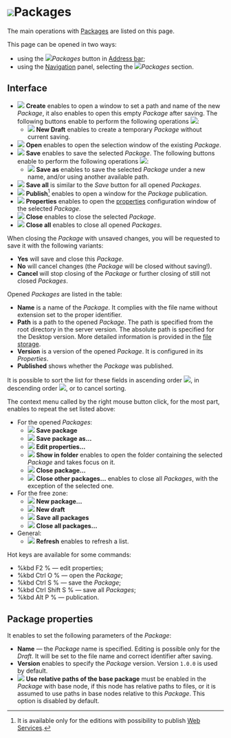 # ![ ](..\images\icons\system_object_18\package_default.svg)Packages

The main operations with [Packages](../quick-start/package.md) are listed on this page.

This page can be opened in two ways:

* using the ![ ](..\images\icons\system_object_18\package_default.svg)*Packages* button in [Address bar](.\addres-bar.md);
* using the [Navigation](./main-menu.md#navigatsiya) panel, selecting the ![ ](..\images\icons\system_object_18\package_default.svg)*Packages* section.

## Interface

* ![ ](..\images\icons\toolbar-controls\new_default.svg) **Create** enables to open a window to set a path and name of the new *Package*, it also enables to open this empty *Package* after saving. The following buttons enable to perform the following operations ![ ](..\images\icons\toolbar-controls\down_default.svg):
   * ![ ](..\images\icons\toolbar-controls\temporary_default.svg) **New Draft** enables to create a temporary *Package* without current saving.
* ![ ](..\images\icons\toolbar-controls\open_default.svg) **Open** enables to open the selection window of the existing *Package*.
* ![ ](..\images\icons\toolbar-controls\save_default.svg) **Save** enables to save the selected *Package*. The following buttons enable to perform the following operations ![ ](..\images\icons\toolbar-controls\down_default.svg):
   * ![ ](..\images\icons\toolbar-controls\save-as_default.svg) **Save as** enables to save the selected *Package* under a new name, and/or using another available path.
* ![ ](..\images\icons\toolbar-controls\save-all_default.svg) **Save all** is similar to the *Save* button for all opened *Packages*.
* ![ ](..\images\icons\toolbar-controls\publish_default.svg) **Publish**[^1] enables to open a window for the *Package* publication.
* ![ ](..\images\icons\toolbar-controls\edit_default.svg) **Properties** enables to open the [properties](#svoystva-paketa) configuration window of the selected *Package*.
* ![ ](..\images\icons\toolbar-controls\close_default.svg) **Close** enables to close the selected *Package*.
* ![ ](..\images\icons\toolbar-controls\close-all_default.svg) **Close all** enables to close all opened *Packages*.

[^1]: It is available only for the editions with possibility to publish [Web Services](../integration/web-services/publishing-web-service.md).

When closing the *Package* with unsaved changes, you will be requested to save it with the following variants:

* **Yes** will save and close this *Package*.
* **No** will cancel changes (the *Package* will be closed without saving!).
* **Cancel** will stop closing of the *Package* or further closing of still not closed *Packages*.

Opened *Packages* are listed in the table:

* **Name** is a name of the *Package*. It complies with the file name without extension set to the proper identifier.
* **Path** is a path to the opened *Package*. The path is specified from the root directory in the server version. The absolute path is specified for the Desktop version. More detailed information is provided in the [file storage](../location_user_files.md).
* **Version** is a version of the opened *Package*. It is configured in its *Properties*.
* **Published** shows whether the *Package* was published.

It is possible to sort the list for these fields in ascending order ![ ](../images/icons/toolbar-controls/low-to-hight_default.svg), in descending order ![ ](../images/icons/toolbar-controls/hight-to-low_default.svg), or to cancel sorting.

The context menu called by the right mouse button click, for the most part, enables to repeat the set listed above:

* For the opened *Packages*:
   * ![ ](..\images\icons\toolbar-controls\save_default.svg) **Save package**
   * ![ ](..\images\icons\toolbar-controls\save-as_default.svg) **Save package as…**
   * ![ ](..\images\icons\toolbar-controls\edit_default.svg) **Edit properties…**
   * ![ ](..\images\icons\blank.svg) **Show in folder** enables to open the folder containing the selected *Package* and takes focus on it.
   * ![ ](..\images\icons\toolbar-controls\close_default.svg) **Close package…**
   * ![ ](..\images\icons\blank.svg) **Close other packages…** enables to close all *Packages*, with the exception of the selected one.
* For the free zone:
   * ![ ](..\images\icons\toolbar-controls\new_default.svg) **New package…**
   * ![ ](..\images\icons\toolbar-controls\temporary_default.svg) **New draft**
   * ![ ](..\images\icons\toolbar-controls\save-all_default.svg) **Save all packages**
   * ![ ](..\images\icons\toolbar-controls\close-all_default.svg) **Close all packages…**
* General:
   * ![ ](..\images\icons\toolbar-controls\refresh_default.svg) **Refresh** enables to refresh a list.

Hot keys are available for some commands:

* %kbd F2 % — edit properties;
* %kbd Ctrl O % — open the *Package*;
* %kbd Ctrl S % — save the *Package*;
* %kbd Ctrl Shift S % — save all *Packages*;
* %kbd Alt P % — publication.

## Package properties

It enables to set the following parameters of the *Package*:

* **Name** — the *Package* name is specified. Editing is possible only for the *Draft*. It will be set to the file name and correct identifier after saving.
* **Version** enables to specify the *Package* version. Version `1.0.0` is used by default.
* ![ ](..\images\icons\checkbox-states\checked_default.svg) **Use relative paths of the base package** must be enabled in the *Package* with base node, if this node has relative paths to files, or it is assumed to use paths in base nodes relative to this *Package*. This option is disabled by default.
